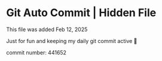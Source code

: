 # Git Auto Commit | Hidden File

This file was added Feb 12, 2025

Just for fun and keeping my daily git commit active 🤪

commit number: 441652

